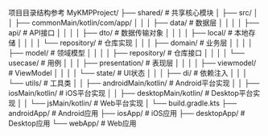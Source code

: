 项目目录结构参考
MyKMPProject/
├── shared/                    # 共享核心模块
│   ├── src/
│   │   ├── commonMain/kotlin/com/app/
│   │   │   ├── data/         # 数据层
│   │   │   │   ├── api/      # API接口
│   │   │   │   ├── dto/      # 数据传输对象
│   │   │   │   ├── local/    # 本地存储
│   │   │   │   └── repository/ # 仓库实现
│   │   │   ├── domain/       # 业务层
│   │   │   │   ├── model/    # 领域模型
│   │   │   │   ├── repository/ # 仓库接口
│   │   │   │   └── usecase/  # 用例
│   │   │   ├── presentation/ # 表现层
│   │   │   │   ├── viewmodel/ # ViewModel
│   │   │   │   └── state/    # UI状态
│   │   │   ├── di/          # 依赖注入
│   │   │   └── utils/       # 工具类
│   │   ├── androidMain/kotlin/  # Android平台实现
│   │   ├── iosMain/kotlin/      # iOS平台实现
│   │   ├── desktopMain/kotlin/  # Desktop平台实现
│   │   └── jsMain/kotlin/       # Web平台实现
│   └── build.gradle.kts
├── androidApp/               # Android应用
├── iosApp/                  # iOS应用
├── desktopApp/              # Desktop应用
└── webApp/                  # Web应用